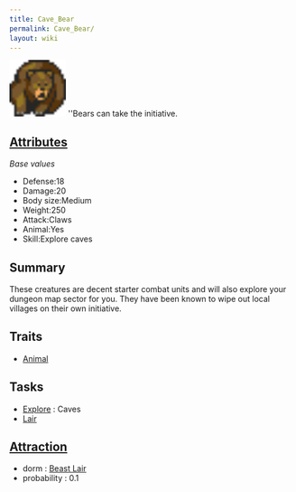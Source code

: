 ```yaml
---
title: Cave_Bear
permalink: Cave_Bear/
layout: wiki
---
```


<img src="bear.png" title="fig:bear.png" alt="bear.png" width="100" />
''Bears can take the initiative.

[Attributes](/keeperrl_wiki/Attributes "wikilink")
-------------------------------------

*Base values*

-   Defense:18
-   Damage:20
-   Body size:Medium
-   Weight:250
-   Attack:Claws
-   Animal:Yes
-   Skill:Explore caves

Summary
-------

These creatures are decent starter combat units and will also explore
your dungeon map sector for you. They have been known to wipe out local
villages on their own initiative.

Traits
------

-   [Animal](/keeperrl_wiki/Animal "wikilink")

Tasks
-----

-   [Explore](/keeperrl_wiki/Explore "wikilink") : Caves
-   [Lair](/keeperrl_wiki/Beast_Lair "wikilink")

[Attraction](/keeperrl_wiki/Immigration "wikilink")
-------------------------------------

-   dorm : [Beast Lair](/keeperrl_wiki/Beast_Lair "wikilink")
-   probability : 0.1

